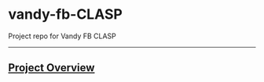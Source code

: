 # vandy-fb-CLASP
Project repo for Vandy FB CLASP

---
## [Project Overview](https://docs.google.com/document/d/1zK9UpyrMUUSdFgnzjoC3Ty7sSqsGhjXsYhhTC3DZEfg/edit?usp=sharing)
